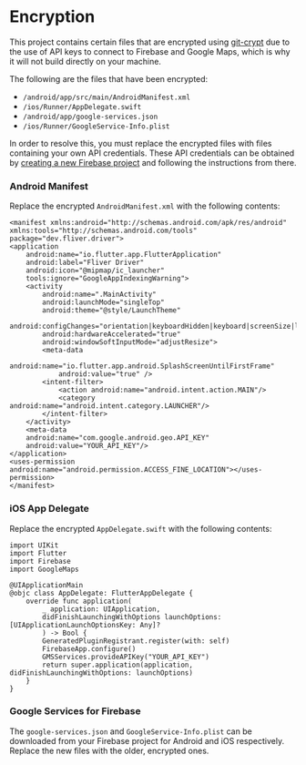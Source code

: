 # Encryption

This project contains certain files that are encrypted using [git-crypt](https://github.com/AGWA/git-crypt) due to the use of API keys to connect to Firebase and Google Maps, which is why it will not build directly on your machine.

The following are the files that have been encrypted:

-   `/android/app/src/main/AndroidManifest.xml`
-   `/ios/Runner/AppDelegate.swift`
-   `/android/app/google-services.json`
-   `/ios/Runner/GoogleService-Info.plist`

In order to resolve this, you must replace the encrypted files with files containing your own API credentials. These API credentials can be obtained by [creating a new Firebase project](https://console.firebase.google.com/) and following the instructions from there.

### Android Manifest

Replace the encrypted `AndroidManifest.xml` with the following contents:

```
<manifest xmlns:android="http://schemas.android.com/apk/res/android"
xmlns:tools="http://schemas.android.com/tools"
package="dev.fliver.driver">
<application
    android:name="io.flutter.app.FlutterApplication"
    android:label="Fliver Driver"
    android:icon="@mipmap/ic_launcher"
    tools:ignore="GoogleAppIndexingWarning">
    <activity
        android:name=".MainActivity"
        android:launchMode="singleTop"
        android:theme="@style/LaunchTheme"
        android:configChanges="orientation|keyboardHidden|keyboard|screenSize|locale|layoutDirection|fontScale|screenLayout|density|uiMode"
        android:hardwareAccelerated="true"
        android:windowSoftInputMode="adjustResize">
        <meta-data
            android:name="io.flutter.app.android.SplashScreenUntilFirstFrame"
            android:value="true" />
        <intent-filter>
            <action android:name="android.intent.action.MAIN"/>
            <category android:name="android.intent.category.LAUNCHER"/>
        </intent-filter>
    </activity>
    <meta-data
    android:name="com.google.android.geo.API_KEY"
    android:value="YOUR_API_KEY"/>
</application>
<uses-permission android:name="android.permission.ACCESS_FINE_LOCATION"></uses-permission>
</manifest>
```

### iOS App Delegate

Replace the encrypted `AppDelegate.swift` with the following contents:

```
import UIKit
import Flutter
import Firebase
import GoogleMaps

@UIApplicationMain
@objc class AppDelegate: FlutterAppDelegate {
    override func application(
        _ application: UIApplication,
        didFinishLaunchingWithOptions launchOptions: [UIApplicationLaunchOptionsKey: Any]?
        ) -> Bool {
        GeneratedPluginRegistrant.register(with: self)
        FirebaseApp.configure()
        GMSServices.provideAPIKey("YOUR_API_KEY")
        return super.application(application, didFinishLaunchingWithOptions: launchOptions)
    }
}
```

### Google Services for Firebase

The `google-services.json` and `GoogleService-Info.plist` can be downloaded from your Firebase project for Android and iOS respectively. Replace the new files with the older, encrypted ones.
